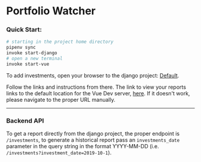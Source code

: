 # Portfolio Watcher

### Quick Start: <br>
```bash
# starting in the project home directory
pipenv sync
invoke start-django
# open a new terminal
invoke start-vue
```

To add investments, open your browser to the django project: [Default](http://localhost:8000/).

Follow the links and instructions from there. The link to view your reports links to the default location for the Vue
Dev server, [here](http://localhost:8080/). If it doesn't work, please navigate to the proper URL manually.

___

### Backend API

To get a report directly from the django project, the proper endpoint is `/investments`, to generate a historical report 
pass an `investments_date` parameter in the query string in the format YYYY-MM-DD (i.e. 
`/investments?investment_date=2019-10-1`). 